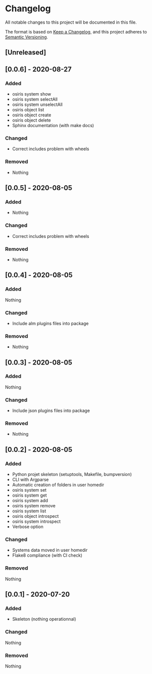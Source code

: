 # Changelog

All notable changes to this project will be documented in this file.

The format is based on [Keep a Changelog](https://keepachangelog.com/en/1.0.0/),
and this project adheres to [Semantic Versioning](https://semver.org/spec/v2.0.0.html).


## [Unreleased]

## [0.0.6] - 2020-08-27

### Added
 * osiris system show
 * osiris system selectAll
 * osiris system unselectAll
 * osiris object list
 * osiris object create
 * osiris object delete
 * Sphinx documentation (with make docs)

### Changed
 * Correct includes problem with wheels

### Removed
 * Nothing

## [0.0.5] - 2020-08-05

### Added
 * Nothing

### Changed
 * Correct includes problem with wheels

### Removed
 * Nothing

## [0.0.4] - 2020-08-05

### Added
Nothing

### Changed
 * Include alm plugins files into package

### Removed
 * Nothing

## [0.0.3] - 2020-08-05

### Added
Nothing

### Changed
 * Include json plugins files into package

### Removed
 * Nothing

## [0.0.2] - 2020-08-05

### Added
 * Python projet skeleton (setuptools, Makefile, bumpversion)
 * CLI with Argparse
 * Automatic creation of folders in user homedir
 * osiris system set
 * osiris system get
 * osiris system add
 * osiris system remove
 * osiris system list
 * osiris object introspect
 * osiris system introspect
 * Verbose option

### Changed
 * Systems data moved in user homedir
 * Flake8 compliance (with CI check)

### Removed
Nothing

## [0.0.1] - 2020-07-20

### Added
 * Skeleton (nothing operationnal)

### Changed
Nothing

### Removed
Nothing
